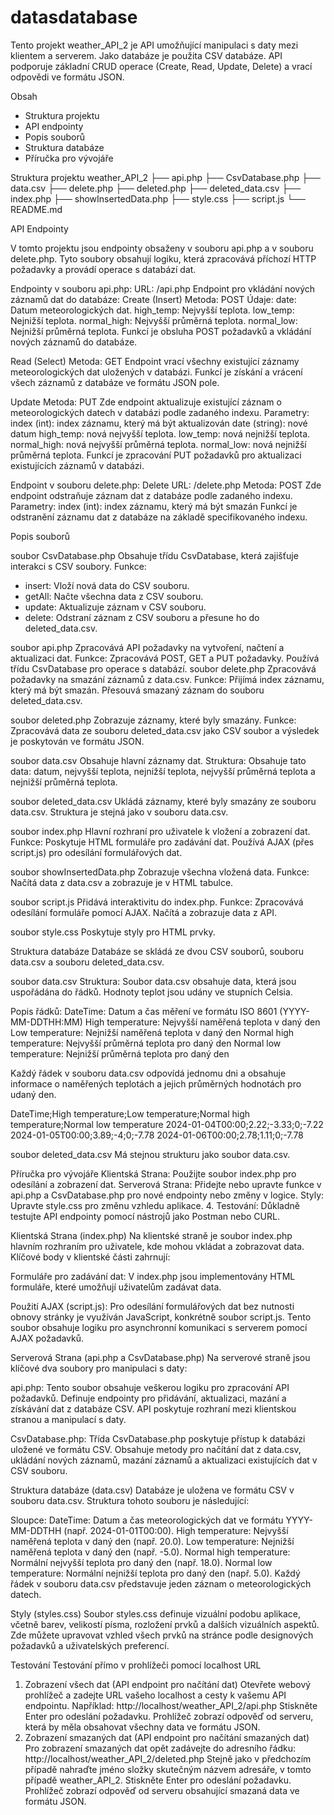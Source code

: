# datasdatabase

Tento projekt weather_API_2 je API umožňující manipulaci s daty mezi klientem a serverem. Jako databáze je použita CSV databáze. API podporuje základní CRUD operace (Create, Read, Update, Delete) a vrací odpovědi ve formátu JSON.

Obsah
-	Struktura projektu
-	API endpointy
-	Popis souborů
-	Struktura databáze
-	Příručka pro vývojáře


Struktura projektu weather_API_2
├── api.php
├── CsvDatabase.php
├── data.csv
├── delete.php
├── deleted.php
├── deleted_data.csv
├── index.php
├── showInsertedData.php
├── style.css
├── script.js
└── README.md

API Endpointy

V tomto projektu jsou endpointy obsaženy v souboru api.php a v souboru delete.php. Tyto soubory obsahují logiku, která zpracovává příchozí HTTP požadavky a provádí operace s databází dat.

Endpointy v souboru api.php:
URL: /api.php
Endpoint pro vkládání nových záznamů dat do databáze:
Create (Insert)
Metoda: POST
Údaje: 
date: Datum meteorologických dat.
high_temp: Nejvyšší teplota.
low_temp: Nejnižší teplota.
normal_high: Nejvyšší průměrná teplota.
normal_low: Nejnižší průměrná teplota.
Funkcí je obsluha POST požadavků a vkládání nových záznamů do databáze.

Read (Select)
Metoda: GET
Endpoint vrací všechny existující záznamy meteorologických dat uložených v databázi.
Funkcí je získání a vrácení všech záznamů z databáze ve formátu JSON pole.

Update
Metoda: PUT
Zde endpoint aktualizuje existující záznam o meteorologických datech v databázi podle zadaného indexu.
Parametry:
index (int): index záznamu, který má být aktualizován
date (string): nové datum
high_temp: nová nejvyšší teplota.
low_temp: nová nejnižší teplota.
normal_high: nová nejvyšší průměrná teplota.
normal_low: nová nejnižší průměrná teplota.
Funkcí je zpracování PUT požadavků pro aktualizaci existujících záznamů v databázi.

Endpoint v souboru delete.php:
Delete
URL: /delete.php
Metoda: POST
Zde endpoint odstraňuje záznam dat z databáze podle zadaného indexu.
Parametry:
index (int): index záznamu, který má být smazán
Funkcí je odstranění záznamu dat z databáze na základě specifikovaného indexu.

Popis souborů

soubor CsvDatabase.php
Obsahuje třídu CsvDatabase, která zajišťuje interakci s CSV soubory.
Funkce:
- insert: Vloží nová data do CSV souboru.
- getAll: Načte všechna data z CSV souboru.
- update: Aktualizuje záznam v CSV souboru.
- delete: Odstraní záznam z CSV souboru a přesune ho do deleted_data.csv.

soubor api.php
Zpracovává API požadavky na vytvoření, načtení a aktualizaci dat.
Funkce: 
Zpracovává POST, GET a PUT požadavky. Používá třídu CsvDatabase pro operace s databází.
soubor delete.php
Zpracovává požadavky na smazání záznamů z data.csv.
Funkce:
Přijímá index záznamu, který má být smazán. Přesouvá smazaný záznam do souboru deleted_data.csv.

soubor deleted.php
Zobrazuje záznamy, které byly smazány.
Funkce:
Zpracovává data ze souboru deleted_data.csv jako CSV soubor a výsledek je poskytován ve formátu JSON.

soubor data.csv
Obsahuje hlavní záznamy dat.
Struktura: Obsahuje tato data: datum, nejvyšší teplota, nejnižší teplota, nejvyšší průměrná teplota a nejnižší průměrná teplota.

soubor deleted_data.csv
Ukládá záznamy, které byly smazány ze souboru data.csv.
Struktura je stejná jako v souboru data.csv.

soubor index.php
Hlavní rozhraní pro uživatele k vložení a zobrazení dat.
Funkce:
Poskytuje HTML formuláře pro zadávání dat.
Používá AJAX (přes script.js) pro odesílání formulářových dat.

soubor showInsertedData.php
Zobrazuje všechna vložená data.
Funkce:
Načítá data z data.csv a zobrazuje je v HTML tabulce.

soubor script.js
Přidává interaktivitu do index.php.
Funkce:
Zpracovává odesílání formuláře pomocí AJAX. Načítá a zobrazuje data z API.

soubor style.css
Poskytuje styly pro HTML prvky.

Struktura databáze
Databáze se skládá ze dvou CSV souborů, souboru data.csv a souboru deleted_data.csv.

soubor data.csv
Struktura:
Soubor data.csv obsahuje data, která jsou uspořádána do řádků. Hodnoty teplot jsou udány ve stupních Celsia.

Popis řádků:
DateTime: Datum a čas měření ve formátu ISO 8601 (YYYY-MM-DDTHH:MM)
High temperature: Nejvyšší naměřená teplota v daný den
Low temperature: Nejnižší naměřená teplota v daný den
Normal high temperature: Nejvyšší průměrná teplota pro daný den 
Normal low temperature: Nejnižší průměrná teplota pro daný den 

Každý řádek v souboru data.csv odpovídá jednomu dni a obsahuje informace o naměřených teplotách a jejich průměrných hodnotách pro udaný den.

DateTime;High temperature;Low temperature;Normal high temperature;Normal low temperature
2024-01-04T00:00;2.22;-3.33;0;-7.22
2024-01-05T00:00;3.89;-4;0;-7.78
2024-01-06T00:00;2.78;1.11;0;-7.78

soubor deleted_data.csv
Má stejnou strukturu jako soubor data.csv.

Příručka pro vývojáře
Klientská Strana: Použijte soubor index.php pro odesílání a zobrazení dat.
Serverová Strana: Přidejte nebo upravte funkce v api.php a CsvDatabase.php pro nové endpointy nebo změny v logice.
Styly: Upravte style.css pro změnu vzhledu aplikace.
4.	Testování: Důkladně testujte API endpointy pomocí nástrojů jako Postman nebo CURL.

Klientská Strana (index.php)
Na klientské straně je soubor index.php hlavním rozhraním pro uživatele, kde mohou vkládat a zobrazovat data. Klíčové body v klientské části zahrnují:

Formuláře pro zadávání dat: V index.php jsou implementovány HTML formuláře, které umožňují uživatelům zadávat data.

Použití AJAX (script.js): Pro odesílání formulářových dat bez nutnosti obnovy stránky je využíván JavaScript, konkrétně soubor script.js. Tento soubor obsahuje logiku pro asynchronní komunikaci s serverem pomocí AJAX požadavků.

Serverová Strana (api.php a CsvDatabase.php)
Na serverové straně jsou klíčové dva soubory pro manipulaci s daty:

api.php: Tento soubor obsahuje veškerou logiku pro zpracování API požadavků. Definuje endpointy pro přidávání, aktualizaci, mazání a získávání dat z databáze CSV. API poskytuje rozhraní mezi klientskou stranou a manipulací s daty.

CsvDatabase.php: Třída CsvDatabase.php poskytuje přístup k databázi uložené ve formátu CSV. Obsahuje metody pro načítání dat z data.csv, ukládání nových záznamů, mazání záznamů a aktualizaci existujících dat v CSV souboru.

Struktura databáze (data.csv)
Databáze je uložena ve formátu CSV v souboru data.csv. Struktura tohoto souboru je následující:

Sloupce:
DateTime: Datum a čas meteorologických dat ve formátu YYYY-MM-DDTHH
(např. 2024-01-01T00:00).
High temperature: Nejvyšší naměřená teplota v daný den (např. 20.0).
Low temperature: Nejnižší naměřená teplota v daný den (např. -5.0).
Normal high temperature: Normální nejvyšší teplota pro daný den (např. 18.0).
Normal low temperature: Normální nejnižší teplota pro daný den (např. 5.0).
Každý řádek v souboru data.csv představuje jeden záznam o meteorologických datech.

Styly (styles.css)
Soubor styles.css definuje vizuální podobu aplikace, včetně barev, velikostí písma, rozložení prvků a dalších vizuálních aspektů. Zde můžete upravovat vzhled všech prvků na stránce podle designových požadavků a uživatelských preferencí.

Testování
Testování přímo v prohlížeči pomocí localhost URL
1. Zobrazení všech dat (API endpoint pro načítání dat)
Otevřete webový prohlížeč a zadejte URL vašeho localhost a cesty k vašemu API endpointu. Například:
http://localhost/weather_API_2/api.php
Stiskněte Enter pro odeslání požadavku.
Prohlížeč zobrazí odpověď od serveru, která by měla obsahovat všechny data ve formátu JSON.
2. Zobrazení smazaných dat (API endpoint pro načítání smazaných dat)
Pro zobrazení smazaných dat opět zadávejte do adresního řádku:
http://localhost/weather_API_2/deleted.php
Stejně jako v předchozím případě nahraďte jméno složky skutečným názvem adresáře, v tomto případě weather_API_2.
Stiskněte Enter pro odeslání požadavku.
Prohlížeč zobrazí odpověď od serveru obsahující smazaná data ve formátu JSON.






